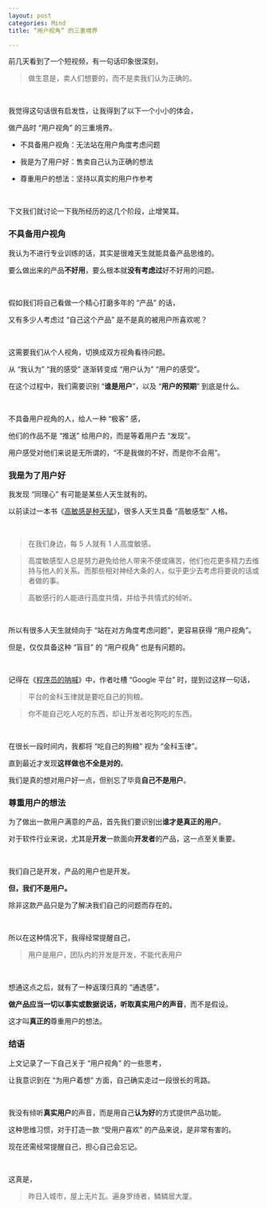 ```yaml
---
layout: post
categories: Mind
title: “用户视角” 的三重境界

---
```


前几天看到了一个短视频，有一句话印象很深刻，

> 做生意是，卖人们想要的，而不是卖我们认为正确的。

<br/>

我觉得这句话很有启发性，让我得到了以下一个小小的体会，

做产品时 “用户视角” 的三重境界。

+ 不具备用户视角：无法站在用户角度考虑问题

+ 我是为了用户好：售卖自己认为正确的想法

+ 尊重用户的想法：坚持以真实的用户作参考

<br/>

下文我们就讨论一下我所经历的这几个阶段，止增笑耳。

### 不具备用户视角

我认为不进行专业训练的话，其实是很难天生就能具备产品思维的。

要么做出来的产品**不好用**，要么根本就**没有考虑过**好不好用的问题。

<br/>

假如我们将自己看做一个精心打磨多年的 “产品” 的话，

又有多少人考虑过 “自己这个产品” 是不是真的被用户所喜欢呢？

<br/>

这需要我们从个人视角，切换成双方视角看待问题。

从 “我认为” “我的感受” 逐渐转变成 “用户认为” “用户的感受”。

在这个过程中，我们需要识别 “**谁是用户**”，以及 “**用户的预期**” 到底是什么。

<br/>

不具备用户视角的人，给人一种 “极客” 感，

他们的作品不是 “推送” 给用户的，而是等着用户去 “发现”。

用户感受对他们来说是无所谓的，“不是我做的不好，而是你不会用”。

### 我是为了用户好

我发现 “同理心” 有可能是某些人天生就有的。

以前读过一本书《[高敏感是种天赋](https://book.douban.com/subject/27125070/)》，很多人天生具备 “高敏感型” 人格。

<br/>

> 在我们身边，每 5 人就有 1 人高度敏感。

> 高度敏感型人总是努力避免给他人带来不便或痛苦，他们也花更多精力去维持与他人的关系。而那些相对神经大条的人，似乎更少去考虑将要说的话或者做的事。

> 高敏感行的人能进行高度共情，并给予共情式的倾听。

<br/>

所以有很多人天生就倾向于 “站在对方角度考虑问题”，更容易获得 “用户视角”。

但是，仅仅具备这种 “盲目” 的 “用户视角” 也是有问题的。

<br/>

记得在《[程序员的呐喊](https://book.douban.com/subject/25884108/)》中，作者吐槽 “Google 平台” 时，提到过这样一句话，

> 平台的金科玉律就是要吃自己的狗粮。

> 你不能自己吃人吃的东西，却让开发者吃狗吃的东西。

<br/>

在很长一段时间内，我都将 “吃自己的狗粮” 视为 “金科玉律”。

直到最近才发现**这样做也不全是对的**。

我们是真的想对用户好一点，但别忘了毕竟**自己不是用户**。

### 尊重用户的想法

为了做出一款用户满意的产品，首先我们要识别出**谁才是真正的用户**。

对于软件行业来说，尤其是**开发**一款面向**开发者**的产品，这一点至关重要。

<br/>

我们自己是开发，产品的用户也是开发。

**但，我们不是用户。**

除非这款产品只是为了解决我们自己的问题而存在的。

<br/>

所以在这种情况下，我得经常提醒自己，

> 用户是用户，团队内的开发是开发，不能代表用户

<br/>

想通这点之后，就有了一种返璞归真的 “通透感”。

**做产品应当一切以事实或数据说话，听取真实用户的声音**，而不是假设。

这才叫**真正的**尊重用户的想法。

### 结语

上文记录了一下自己关于 “用户视角” 的一些思考，

让我意识到在 “为用户着想” 方面，自己确实走过一段很长的弯路。

<br/>

我没有倾听**真实用户**的声音，而是用自己**认为好**的方式提供产品功能。

这种思维习惯，对于打造一款 “受用户喜欢” 的产品来说，是非常有害的。

现在还需经常提醒自己，担心自己会忘记。

<br/>

这真是，

> 昨日入城市，屋上无片瓦。遍身罗绮者，鳞鳞居大厦。
